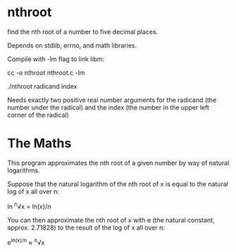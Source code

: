 # nthroot
find the nth root of a number to five decimal places.

Depends on stdlib, errno, and math libraries.

Compile with -lm flag to link libm:

cc -o nthroot nthroot.c -lm

./nthroot radicand index

Needs exactly two positive real number arguments for the radicand (the number under the radical) and the index (the number in the upper left corner of the radical)

# The Maths

This program approximates the nth root of a given number by way of natural logarithms.

Suppose that the natural logarithm of the nth root of x is equal to the natural log of x all over n:

ln <sup>n</sup>&radic;x = ln(x)/n

You can then approximate the nth root of x with e (the natural constant, approx. 2.71828) to the result of the log of x all over n:

e<sup>ln(x)/n</sup> &asymp; <sup>n</sup>&radic;x
